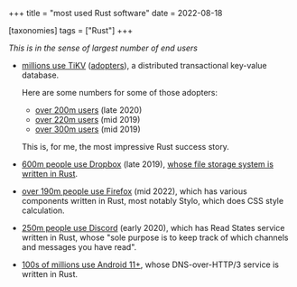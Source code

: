 +++
title = "most used Rust software"
date = 2022-08-18

[taxonomies]
tags = ["Rust"]
+++

*This is in the sense of largest number of end users*

- [millions use TiKV](https://www.cncf.io/blog/2019/05/21/toc-votes-to-move-tikv-into-cncf-incubator)
  ([adopters](https://tikv.org/adopters)), a distributed transactional key-value database.

  Here are some numbers for some of those adopters:
   - [over 200m users] (late 2020)
   - [over 220m users] (mid 2019)
   - [over 300m users] (mid 2019)

  This is, for me, the most impressive Rust success story.

- [600m people use Dropbox][dropbox] (late 2019),
  [whose file storage system is written in Rust][rust@dropbox].

- [over 190m people use Firefox](https://data.firefox.com/dashboard/user-activity)
  (mid 2022), which has various components written in Rust,
  most notably Stylo, which does CSS style calculation.

- [250m people use Discord](https://discord.com/blog/why-discord-is-switching-from-go-to-rust)
  (early 2020), which has Read States service written in Rust,
  whose "sole purpose is to keep track of which channels and messages you have read".

- [100s of millions use Android 11+],
  whose DNS-over-HTTP/3 service is written in Rust.

[dropbox]: https://investors.dropbox.com/news-releases/news-release-details/dropbox-announces-fourth-quarter-and-fiscal-2019-results
[rust@dropbox]: https://www.wired.com/2016/03/epic-story-dropboxs-exodus-amazon-cloud-empire
[over 200m users]: https://en.pingcap.com/case-study/how-chinas-insurance-giant-improved-agile-application-performance-with-a-newsql-database
[over 220m users]: https://en.pingcap.com/case-study/lesson-learned-from-queries-over-1-3-trillion-rows-of-data-within-milliseconds-of-response-time-at-zhihu
[over 300m users]: https://en.pingcap.com/case-study/how-we-use-a-scale-out-htap-database-for-real-time-analytics-and-complex-queries
[100s of millions use Android 11+]: https://twitter.com/larsberg_/status/1549722736196521987
